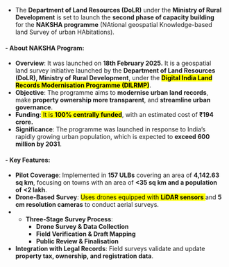 - The **Department of Land Resources (DoLR)** under the **Ministry of Rural Development** is set to launch the **second phase of capacity building** for the **NAKSHA programme** (NAtional geospatial Knowledge-based land Survey of urban HAbitations).

#### - About NAKSHA Program:
- **Overview**: It was launched on **18th February 2025.** It is a geospatial land survey initiative launched by the **Department of Land Resources (DoLR), Ministry of Rural Development**, under the **<mark class="hltr-boom-bam">Digital India Land Records Modernisation Programme (DILRMP)**.</mark>
- **Objective**: The programme aims to **modernise urban land records**, make **property ownership more transparent**, and **streamline urban governance**.
- **Funding**:<mark class="hltr-boom-bam"> It is **100% centrally funded**</mark>, with an estimated cost of **₹194 crore.**
- **Significance**: The programme was launched in response to India’s rapidly growing urban population, which is expected to **exceed 600 million by 2031**.

#### - Key Features:
- **Pilot Coverage**: Implemented in **157 ULBs** covering an area of **4,142.63 sq km**, focusing on towns with an area of **<35 sq km and a population of** **<2 lakh**.
- **Drone-Based Survey**: <mark class="hltr-boom-bam">Uses drones equipped with **LiDAR sensors** </mark>and **5 cm resolution cameras** to conduct aerial surveys.
- - **Three-Stage Survey Process**:
	- **Drone Survey & Data Collection**
	- **Field Verification & Draft Mapping**
	- **Public Review & Finalisation**
- **Integration with Legal Records**: Field surveys validate and update **property tax, ownership, and registration data**.
